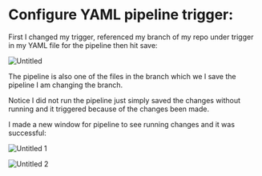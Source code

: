 # Configure YAML pipeline trigger:


First I changed my trigger, referenced my branch of my repo under trigger in my YAML file for the pipeline then hit save: 

![Untitled](https://user-images.githubusercontent.com/42151912/210068901-99109f54-c472-4c24-9647-afc47e2b90a2.png)


The pipeline is also one of the files in the branch which we I save the pipeline I am changing the branch. 

Notice I did not run the pipeline just simply saved the changes without running and it triggered because of the changes been made. 

I made a new window for pipeline to see running changes and it was successful: 


![Untitled 1](https://user-images.githubusercontent.com/42151912/210068915-9293ca4d-f7a0-437d-aa81-b30596dfe523.png)


![Untitled 2](https://user-images.githubusercontent.com/42151912/210068925-2f64dbbc-2fd3-4d62-b4dc-cf84c234bacb.png)

